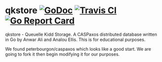 # qkstore [![GoDoc](https://godoc.org/github.com/analou-cone/qkstore?status.svg)](https://godoc.org/github.com/analou-cone/qkstore) [![Travis CI](https://travis-ci.org/analou-cone/qkstore.svg?branch=master)](https://travis-ci.org/analou-cone/qkstore) [![Go Report Card](https://goreportcard.com/badge/analou-cone/qkstore)](https://goreportcard.com/report/analou-cone/qkstore)

qkstore - Queuelle Kidd Storage. A CASPaxos distributed database written in Go
by Anwar Ali and Analou Ellis. This is for educational purposes.

We found peterbourgon/caspaxos which looks like a good start. We are going to
fork it then begin modifying it for our purposes.
